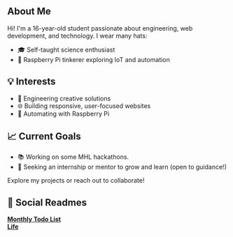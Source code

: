 ##  About Me

Hi! I'm a 16-year-old student passionate about engineering, web development, and technology. I wear many hats:

- 🎓 Self-taught science enthusiast  
- 🔧 Raspberry Pi tinkerer exploring IoT and automation  

## 💡 Interests

- 🚀 Engineering creative solutions  
- 🌐 Building responsive, user-focused websites  
- 🔧 Automating with Raspberry Pi  

## 📈 Current Goals

- 📚 Working on some MHL hackathons. 
- 🤝 Seeking an internship or mentor to grow and learn (open to guidance!)  

Explore my projects or reach out to collaborate!

## 📌 Social Readmes 
[**Monthly Todo List**](https://github.com/aryan6673/MYTODO)  
[**Life**](https://github.com/aryan6673/LIFE)  

